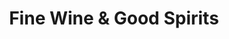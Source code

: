 ---
title: "Fine Wine & Good Spirits"
url: /luzerne/fine-wine-und-good-spirits/
shop: Spirituosen
---